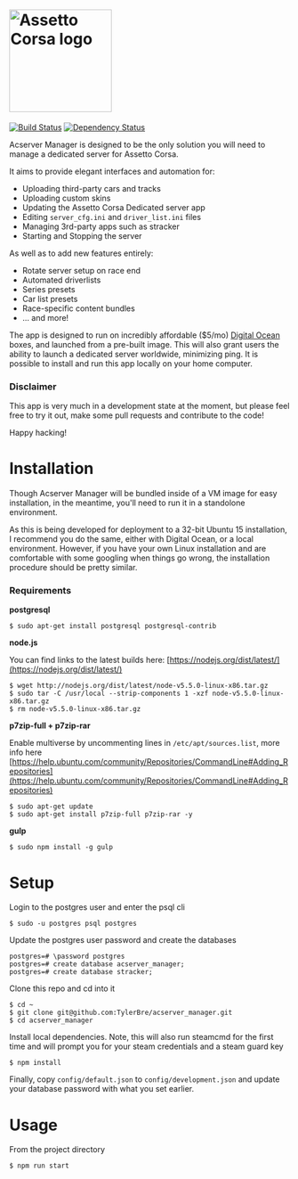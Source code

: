 # [<img title="ac-logo" src="https://steamcdn-a.akamaihd.net/steamcommunity/public/images/apps/302550/6531e1aa4c9afb455b32a2323ab4ee57985fc93b.jpg" width="184px" alt="Assetto Corsa logo"/>](https://steamcdn-a.akamaihd.net/steamcommunity/public/images/apps/302550/6531e1aa4c9afb455b32a2323ab4ee57985fc93b.jpg)
[![Build Status](https://travis-ci.org/TylerBre/acserver_manager.svg?branch=master)](https://travis-ci.org/TylerBre/acserver_manager)
[![Dependency Status](https://gemnasium.com/TylerBre/acserver_manager.svg)](https://gemnasium.com/TylerBre/acserver_manager)

Acserver Manager is designed to be the only solution you will need to manage a dedicated server for Assetto Corsa.

It aims to provide elegant interfaces and automation for:
- Uploading third-party cars and tracks
- Uploading custom skins
- Updating the Assetto Corsa Dedicated server app
- Editing ```server_cfg.ini``` and ```driver_list.ini``` files
- Managing 3rd-party apps such as stracker
- Starting and Stopping the server

As well as to add new features entirely:
- Rotate server setup on race end
- Automated driverlists
- Series presets
- Car list presets
- Race-specific content bundles
- ... and more!

The app is designed to run on incredibly affordable ($5/mo) [Digital Ocean](https://www.digitalocean.com/) boxes, and launched from a pre-built image. This will also grant users the ability to launch a dedicated server worldwide, minimizing ping. It is possible to install and run this app locally on your home computer.

### Disclaimer
This app is very much in a development state at the moment, but please feel free to try it out, make some pull requests and contribute to the code!

Happy hacking! 

# Installation

Though Acserver Manager will be bundled inside of a VM image for easy installation, in the meantime, you'll need to run it in a standolone environment.

As this is being developed for deployment to a 32-bit Ubuntu 15 installation, I recommend you do the same, either with Digital Ocean, or a local environment. However, if you have your own Linux installation and are comfortable with some googling when things go wrong, the installation procedure should be pretty similar.

### Requirements

<strong>postgresql</strong>
```
$ sudo apt-get install postgresql postgresql-contrib
```
<strong>node.js</strong>

You can find links to the latest builds here: [https://nodejs.org/dist/latest/](https://nodejs.org/dist/latest/)
```
$ wget http://nodejs.org/dist/latest/node-v5.5.0-linux-x86.tar.gz
$ sudo tar -C /usr/local --strip-components 1 -xzf node-v5.5.0-linux-x86.tar.gz
$ rm node-v5.5.0-linux-x86.tar.gz
```
<strong>p7zip-full + p7zip-rar</strong>

Enable multiverse by uncommenting lines in ```/etc/apt/sources.list```, more info here [https://help.ubuntu.com/community/Repositories/CommandLine#Adding_Repositories](https://help.ubuntu.com/community/Repositories/CommandLine#Adding_Repositories)
```
$ sudo apt-get update
$ sudo apt-get install p7zip-full p7zip-rar -y
```

<strong>gulp</strong>
```
$ sudo npm install -g gulp
```

# Setup

Login to the postgres user and enter the psql cli
```
$ sudo -u postgres psql postgres
```
Update the postgres user password and create the databases
```
postgres=# \password postgres
postgres=# create database acserver_manager;
postgres=# create database stracker;
```
Clone this repo and cd into it
```
$ cd ~
$ git clone git@github.com:TylerBre/acserver_manager.git
$ cd acserver_manager
```
Install local dependencies. Note, this will also run steamcmd for the first time and will prompt you for your steam credentials and a steam guard key
```
$ npm install
```
Finally, copy ```config/default.json``` to ```config/development.json``` and update your database password with what you set earlier.

# Usage
From the project directory
```
$ npm run start
```


